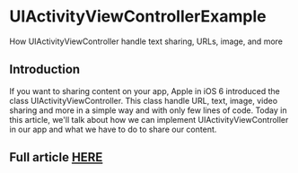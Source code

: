# UIActivityViewControllerExample
How UIActivityViewController handle text sharing, URLs, image, and more

## Introduction

If you want to sharing content on your app, Apple in iOS 6 introduced the class UIActivityViewController. This class handle URL, text, image, video sharing and more in a simple way and with only few lines of code.
Today in this article, we'll talk about how we can implement UIActivityViewController in our app and what we have to do to share our content.

 ## Full article [HERE]()
